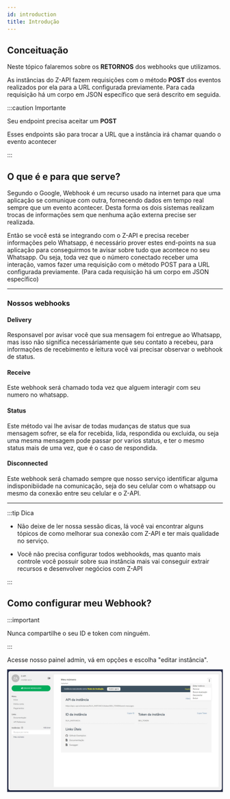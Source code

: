 ```yaml
---
id: introduction
title: Introdução
---
```


## Conceituação

Neste tópico falaremos sobre os **RETORNOS** dos webhooks que utilizamos.

As instâncias do Z-API fazem requisições com o método **POST** dos eventos realizados por ela para a URL configurada previamente. Para cada requisição há um corpo em JSON específico que será descrito em seguida.

:::caution Importante

Seu endpoint precisa aceitar um **POST**

Esses endpoints são para trocar a URL que a instância irá chamar quando o evento acontecer

:::

## O que é e para que serve?

Segundo o Google, Webhook é um recurso usado na internet para que uma aplicação se comunique com outra, fornecendo dados em tempo real sempre que um evento acontecer. Desta forma os dois sistemas realizam trocas de informações sem que nenhuma ação externa precise ser realizada.

Então se você está se integrando com o Z-API e precisa receber informações pelo Whatsapp, é necessário prover estes end-points na sua aplicação para conseguirmos te avisar sobre tudo que acontece no seu Whatsapp. Ou seja, toda vez que o número conectado receber uma interação, vamos fazer uma requisição com o método POST para a URL configurada previamente. (Para cada requisição há um corpo em JSON específico)

---

### Nossos webhooks

#### Delivery

Responsavel por avisar você que sua mensagem foi entregue ao Whatsapp, mas isso não significa necessáriamente que seu contato a recebeu, para informações de recebimento e leitura você vai precisar observar o webhook de status.

#### Receive

Este webhook será chamado toda vez que alguem interagir com seu numero no whatsapp.

#### Status

Este método vai lhe avisar de todas mudanças de status que sua mensagem sofrer, se ela for recebida, lida, respondida ou excluida, ou seja uma mesma mensagem pode passar por varios status, e ter o mesmo status mais de uma vez, que é o caso de respondida.

#### Disconnected

Este webhook será chamado sempre que nosso serviço identificar alguma indisponibiidade na comunicação, seja do seu celular com o whatsapp ou mesmo da conexão entre seu celular e o Z-API.

---

:::tip Dica

- Não deixe de ler nossa sessão dicas, lá você vai encontrar alguns tópicos de como melhorar sua conexão com Z-API e ter mais qualidade no serviço.

- Você não precisa configurar todos webhookds, mas quanto mais controle você possuir sobre sua instância mais vai conseguir extrair recursos e desenvolver negócios com Z-API

:::

## Como configurar meu Webhook?

:::important

Nunca compartilhe o seu ID e token com ninguém.

:::

Acesse nosso painel admin, vá em opções e escolha "editar instância".

![img](../../img/EditInstance.jpg)
